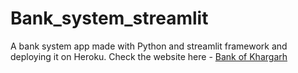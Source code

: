 # Bank_system_streamlit
A bank system app made with Python and streamlit framework and deploying it on Heroku.
Check the website here - [Bank of Khargarh](https://bank-of-khargarh.herokuapp.com/)
